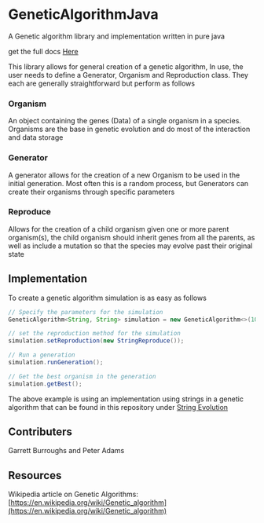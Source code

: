 # GeneticAlgorithmJava
A Genetic algorithm library and implementation written in pure java

get the full docs [Here](garrettburroughs.github.io/GeneticAlgorithmJava/javadoc)

This library allows for general creation of a genetic algorithm, In use, the
user needs to define a Generator, Organism and Reproduction class.
They each are generally straightforward but perform as follows

### Organism
An object containing the genes (Data) of a single organism in a species. Organisms are the
base in genetic evolution and do most of the interaction and data storage

### Generator
A generator allows for the creation of a new Organism to be used in the initial generation.
Most often this is a random process, but Generators can create their organisms through specific parameters

### Reproduce
Allows for the creation of a child organism given one or more parent organism(s),
the child organism should inherit genes from all the parents, as well as include a mutation
so that the species may evolve past their original state

## Implementation
To create a genetic algorithm simulation is as easy as follows

```java
// Specify the parameters for the simulation
GeneticAlgorithm<String, String> simulation = new GeneticAlgorithm<>(100, new StringGenerator(10), "Hello World");

// set the reproduction method for the simulation
simulation.setReproduction(new StringReproduce());

// Run a generation
simulation.runGeneration();

// Get the best organism in the generation
simulation.getBest();
```

The above example is using an implementation using strings in a genetic algorithm
that can be found in this repository under [String Evolution](https://github.com/GarrettBurroughs/GeneticAlgorithmJava/tree/master/src/com/garrettAndPeter/stringEvolution)

## Contributers
Garrett Burroughs and Peter Adams

## Resources
Wikipedia article on Genetic Algorithms: [https://en.wikipedia.org/wiki/Genetic_algorithm](https://en.wikipedia.org/wiki/Genetic_algorithm)
